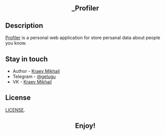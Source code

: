 <h2 align="center">_Profiler</h2>

## Description

[Profiler](https://github.com/gelugu/profiler) is a personal web application for store persanal data about people you know.

## Stay in touch

- Author - [Kraev Mikhail](https://github/gelugu)
- Telegram - [@gelugu](https://tg.me/gelugu)
- VK - [Kraev Mikhail](https://vk.com/gelugu)

## License

[LICENSE](suck).

<h2 align="center">Enjoy!</h2>